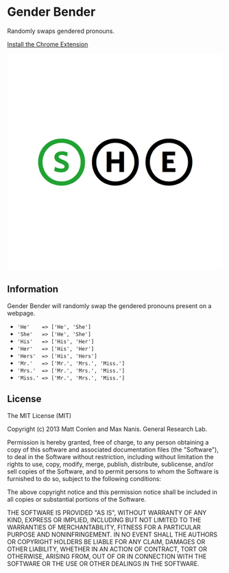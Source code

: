 Gender Bender
===========

Randomly swaps gendered pronouns.

[Install the Chrome Extension](https://chrome.google.com/webstore/detail/jaajfhcacaejhinlnleoaflddclcgnam)

![icon](./icons/logo.png)


## Information

Gender Bender will randomly swap the gendered pronouns present on a webpage.

 * `'He'    => ['He', 'She']`
 * `'She'   => ['He', 'She']`
 * `'His'   => ['His', 'Her']`
 * `'Her'   => ['His', 'Her']`
 * `'Hers'  => ['His', 'Hers']`
 * `'Mr.'   => ['Mr.', 'Mrs.', 'Miss.']`
 * `'Mrs.'  => ['Mr.', 'Mrs.', 'Miss.']`
 * `'Miss.' => ['Mr.', 'Mrs.', 'Miss.']`


## License

The MIT License (MIT)

Copyright (c) 2013 Matt Conlen and Max Nanis. General Research Lab.

Permission is hereby granted, free of charge, to any person obtaining a copy of
this software and associated documentation files (the "Software"), to deal in
the Software without restriction, including without limitation the rights to
use, copy, modify, merge, publish, distribute, sublicense, and/or sell copies of
the Software, and to permit persons to whom the Software is furnished to do so,
subject to the following conditions:

The above copyright notice and this permission notice shall be included in all
copies or substantial portions of the Software.

THE SOFTWARE IS PROVIDED "AS IS", WITHOUT WARRANTY OF ANY KIND, EXPRESS OR
IMPLIED, INCLUDING BUT NOT LIMITED TO THE WARRANTIES OF MERCHANTABILITY, FITNESS
FOR A PARTICULAR PURPOSE AND NONINFRINGEMENT. IN NO EVENT SHALL THE AUTHORS OR
COPYRIGHT HOLDERS BE LIABLE FOR ANY CLAIM, DAMAGES OR OTHER LIABILITY, WHETHER
IN AN ACTION OF CONTRACT, TORT OR OTHERWISE, ARISING FROM, OUT OF OR IN
CONNECTION WITH THE SOFTWARE OR THE USE OR OTHER DEALINGS IN THE SOFTWARE.
